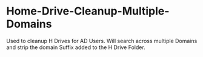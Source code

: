 # Home-Drive-Cleanup-Multiple-Domains
Used to cleanup H Drives for AD Users. Will search across multiple Domains and strip the domain Suffix added to the H Drive Folder.
